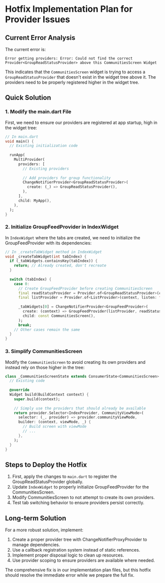 # Hotfix Implementation Plan for Provider Issues

## Current Error Analysis

The current error is:
```
Error getting providers: Error: Could not find the correct Provider<GroupReadStatusProvider> above this CommunitiesScreen Widget
```

This indicates that the `CommunitiesScreen` widget is trying to access a `GroupReadStatusProvider` that doesn't exist in the widget tree above it. The providers need to be properly registered higher in the widget tree.

## Quick Solution

### 1. Modify the main.dart File

First, we need to ensure our providers are registered at app startup, high in the widget tree:

```dart
// In main.dart
void main() {
  // Existing initialization code
  
  runApp(
    MultiProvider(
      providers: [
        // Existing providers
        
        // Add providers for group functionality
        ChangeNotifierProvider<GroupReadStatusProvider>(
          create: (_) => GroupReadStatusProvider(),
        ),
      ],
      child: MyApp(),
    ),
  );
}
```

### 2. Initialize GroupFeedProvider in IndexWidget

In `IndexWidget` where the tabs are created, we need to initialize the GroupFeedProvider with its dependencies:

```dart
// In _createTabWidget method in IndexWidget
void _createTabWidget(int tabIndex) {
  if (_tabWidgets.containsKey(tabIndex)) {
    return; // Already created, don't recreate
  }
  
  switch (tabIndex) {
    case 0:
      // Create GroupFeedProvider before creating CommunitiesScreen
      final readStatusProvider = Provider.of<GroupReadStatusProvider>(context, listen: false);
      final listProvider = Provider.of<ListProvider>(context, listen: false);
      
      _tabWidgets[0] = ChangeNotifierProvider<GroupFeedProvider>(
        create: (context) => GroupFeedProvider(listProvider, readStatusProvider),
        child: const CommunitiesScreen(),
      );
      break;
    // Other cases remain the same
  }
}
```

### 3. Simplify CommunitiesScreen

Modify the `CommunitiesScreen` to avoid creating its own providers and instead rely on those higher in the tree:

```dart
class _CommunitiesScreenState extends ConsumerState<CommunitiesScreen> with AutomaticKeepAliveClientMixin {
  // Existing code
  
  @override
  Widget build(BuildContext context) {
    super.build(context);
    
    // Simply use the providers that should already be available
    return provider.Selector<IndexProvider, CommunityViewMode>(
      selector: (_, provider) => provider.communityViewMode,
      builder: (context, viewMode, _) {
        // Build screen with viewMode
        // ...
      },
    );
  }
}
```

## Steps to Deploy the Hotfix

1. First, apply the changes to `main.dart` to register the GroupReadStatusProvider globally.
2. Update `IndexWidget` to properly initialize GroupFeedProvider for the CommunitiesScreen.
3. Modify CommunitiesScreen to not attempt to create its own providers.
4. Test tab switching behavior to ensure providers persist correctly.

## Long-term Solution

For a more robust solution, implement:

1. Create a proper provider tree with ChangeNotifierProxyProvider to manage dependencies.
2. Use a callback registration system instead of static references.
3. Implement proper disposal logic to clean up resources.
4. Use provider scoping to ensure providers are available where needed.

The comprehensive fix is in our implementation plan files, but this hotfix should resolve the immediate error while we prepare the full fix.